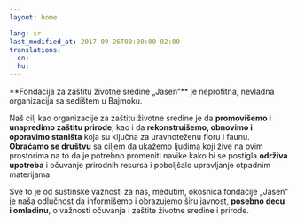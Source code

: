 ```yaml
---
layout: home

lang: sr
last_modified_at: 2017-09-26T00:00:00-02:00
translations:
  en:
  hu:
---
```


<div id="uvod" class="mdl-color--green-300 introduction" markdown="1">
**Fondacija za zaštitu životne sredine „Jasen“** je neprofitna, nevladna
organizacija sa sedištem u Bajmoku.

Naš cilj kao organizacije za zaštitu životne sredine je da **promovišemo i
unapredimo zaštitu prirode**, kao i da **rekonstruišemo, obnovimo i oporavimo
staništa** koja su ključna za uravnoteženu floru i faunu. **Obraćamo se
društvu** sa ciljem da ukažemo ljudima koji žive na ovim prostorima na to da je
potrebno promeniti navike kako bi se postigla **održiva upotreba** i očuvanje
prirodnih resursa i poboljšalo upravljanje otpadnim materijama.

Sve to je od suštinske važnosti za nas, međutim, okosnica fondacije „Jasen“ je
naša odlučnost da informišemo i obrazujemo širu javnost, **posebno decu i
omladinu**, o važnosti očuvanja i zaštite životne sredine i prirode.
</div>
